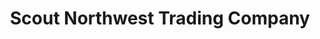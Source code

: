 ---
title: "Scout Northwest Trading Company"
url: /lincoln-city/scout-northwest-trading-company/
shop: Outdoor
---